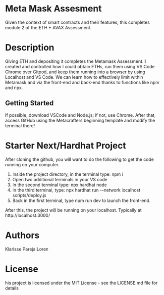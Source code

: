 # Meta Mask Assesment

Given the context of smart contracts and their features, this completes module 2 of the ETH + AVAX Assessment.

# Description
Giving ETH and depositing it completes the Metamask Assessment. I created and controlled how I could obtain ETHs, run them using VS Code Chrome over Gitpod, and keep them running into a browser by using Localhost and VS Code. We can learn how to effectively limit within Metamask and via the front-end and back-end thanks to functions like npm and npx.

## Getting Started
If possible, download VSCode and Node.js; if not, use Chrome. After that, access GitHub using the Metacrafters beginning template and modify the terminal there!


# Starter Next/Hardhat Project

After cloning the github, you will want to do the following to get the code running on your computer.

1. Inside the project directory, in the terminal type: npm i
2. Open two additional terminals in your VS code
3. In the second terminal type: npx hardhat node
4. In the third terminal, type: npx hardhat run --network localhost scripts/deploy.js
5. Back in the first terminal, type npm run dev to launch the front-end.

After this, the project will be running on your localhost. 
Typically at http://localhost:3000/

# Authors
Klarisse Pareja Loren

# License 
his project is licensed under the MIT License - see the LICENSE.md file for details
